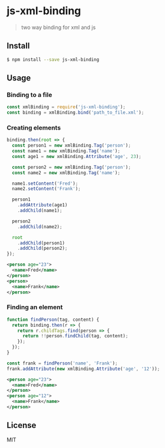 # js-xml-binding

> two way binding for xml and js

## Install

```sh
$ npm install --save js-xml-binding
```

## Usage

### Binding to a file
```js
const xmlBinding = require('js-xml-binding');
const binding = xmlBinding.bind('path_to_file.xml');
```

### Creating elements

```js
binding.then(root => {
  const person1 = new xmlBinding.Tag('person');
  const name1 = new xmlBinding.Tag('name');
  const age1 = new xmlBinding.Attribute('age', 23);

  const person2 = new xmlBinding.Tag('person');
  const name2 = new xmlBinding.Tag('name');

  name1.setContent('Fred');
  name2.setContent('Frank');

  person1
    .addAttribute(age1)
    .addChild(name1);

  person2
    .addChild(name2);

  root
    .addChild(person1)
    .addChild(person2);
});
```
```xml
<person age="23">
  <name>Fred</name>
</person>
<person>
  <name>Frank</name>
</person>
```

### Finding an element

```js
function findPerson(tag, content) {
  return binding.then(r => {
    return r.childTags.find(person => {
      return !!person.findChild(tag, content);
    });
  });
}

const frank = findPerson('name', 'Frank');
frank.addAttribute(new xmlBinding.Attribute('age', '12'));
```
```xml
<person age="23">
  <name>Fred</name>
</person>
<person age="12">
  <name>Frank</name>
</person>
```



## License

MIT